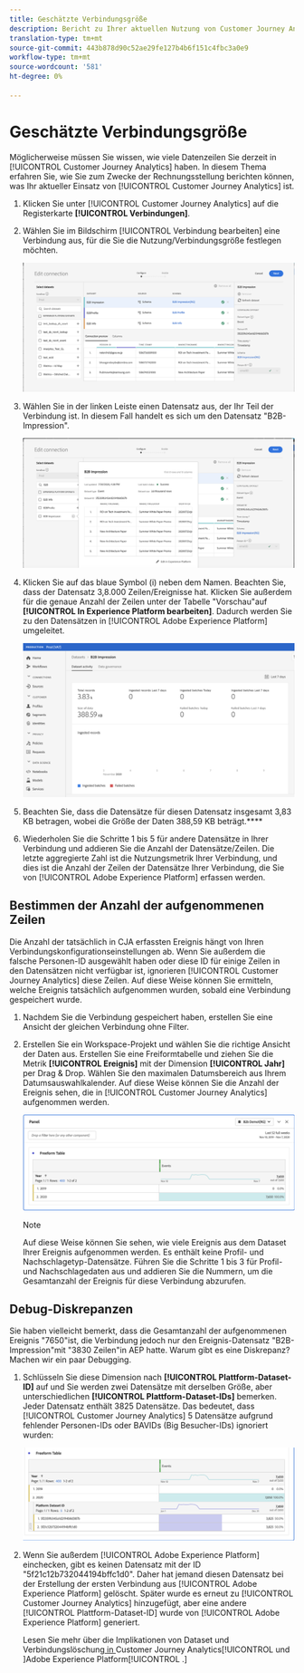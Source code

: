 ```yaml
---
title: Geschätzte Verbindungsgröße
description: Bericht zu Ihrer aktuellen Nutzung von Customer Journey Analytics (für Rechnungszwecke)
translation-type: tm+mt
source-git-commit: 443b878d90c52ae29fe127b4b6f151c4fbc3a0e9
workflow-type: tm+mt
source-wordcount: '581'
ht-degree: 0%

---
```



# Geschätzte Verbindungsgröße

Möglicherweise müssen Sie wissen, wie viele Datenzeilen Sie derzeit in [!UICONTROL Customer Journey Analytics] haben. In diesem Thema erfahren Sie, wie Sie zum Zwecke der Rechnungsstellung berichten können, was Ihr aktueller Einsatz von [!UICONTROL Customer Journey Analytics] ist.

1. Klicken Sie unter [!UICONTROL Customer Journey Analytics] auf die Registerkarte **[!UICONTROL Verbindungen]**.
1. Wählen Sie im Bildschirm [!UICONTROL Verbindung bearbeiten] eine Verbindung aus, für die Sie die Nutzung/Verbindungsgröße festlegen möchten.

   ![Verbindung bearbeiten](assets/edit-connection.png)

1. Wählen Sie in der linken Leiste einen Datensatz aus, der Ihr Teil der Verbindung ist. In diesem Fall handelt es sich um den Datensatz &quot;B2B-Impression&quot;.

   ![Datensatz](assets/dataset.png)

1. Klicken Sie auf das blaue Symbol (i) neben dem Namen. Beachten Sie, dass der Datensatz 3,8.000 Zeilen/Ereignisse hat. Klicken Sie außerdem für die genaue Anzahl der Zeilen unter der Tabelle &quot;Vorschau&quot;auf **[!UICONTROL In Experience Platform bearbeiten]**. Dadurch werden Sie zu den Datensätzen in [!UICONTROL Adobe Experience Platform] umgeleitet.

   ![AEP-Dataset-Info](assets/data-size.png)

1. Beachten Sie, dass die Datensätze für diesen Datensatz insgesamt 3,83 KB betragen, wobei die Größe der Daten 388,59 KB beträgt.****

1. Wiederholen Sie die Schritte 1 bis 5 für andere Datensätze in Ihrer Verbindung und addieren Sie die Anzahl der Datensätze/Zeilen. Die letzte aggregierte Zahl ist die Nutzungsmetrik Ihrer Verbindung, und dies ist die Anzahl der Zeilen der Datensätze Ihrer Verbindung, die Sie von [!UICONTROL Adobe Experience Platform] erfassen werden.

## Bestimmen der Anzahl der aufgenommenen Zeilen

Die Anzahl der tatsächlich in CJA erfassten Ereignis hängt von Ihren Verbindungskonfigurationseinstellungen ab. Wenn Sie außerdem die falsche Personen-ID ausgewählt haben oder diese ID für einige Zeilen in den Datensätzen nicht verfügbar ist, ignorieren [!UICONTROL Customer Journey Analytics] diese Zeilen. Auf diese Weise können Sie ermitteln, welche Ereignis tatsächlich aufgenommen wurden, sobald eine Verbindung gespeichert wurde.

1. Nachdem Sie die Verbindung gespeichert haben, erstellen Sie eine Ansicht der gleichen Verbindung ohne Filter.
1. Erstellen Sie ein Workspace-Projekt und wählen Sie die richtige Ansicht der Daten aus. Erstellen Sie eine Freiformtabelle und ziehen Sie die Metrik **[!UICONTROL Ereignis]** mit der Dimension **[!UICONTROL Jahr]** per Drag &amp; Drop. Wählen Sie den maximalen Datumsbereich aus Ihrem Datumsauswahlkalender. Auf diese Weise können Sie die Anzahl der Ereignis sehen, die in [!UICONTROL Customer Journey Analytics] aufgenommen werden.

   ![Workspace-Projekt](assets/event-number.png)

   >[!NOTE]
   >
   >Auf diese Weise können Sie sehen, wie viele Ereignis aus dem Dataset Ihrer Ereignis aufgenommen werden. Es enthält keine Profil- und Nachschlagetyp-Datensätze. Führen Sie die Schritte 1 bis 3 für Profil- und Nachschlagedaten aus und addieren Sie die Nummern, um die Gesamtanzahl der Ereignis für diese Verbindung abzurufen.

## Debug-Diskrepanzen

Sie haben vielleicht bemerkt, dass die Gesamtanzahl der aufgenommenen Ereignis &quot;7650&quot;ist, die Verbindung jedoch nur den Ereignis-Datensatz &quot;B2B-Impression&quot;mit &quot;3830 Zeilen&quot;in AEP hatte. Warum gibt es eine Diskrepanz? Machen wir ein paar Debugging.

1. Schlüsseln Sie diese Dimension nach **[!UICONTROL Plattform-Dataset-ID]** auf und Sie werden zwei Datensätze mit derselben Größe, aber unterschiedlichen **[!UICONTROL Plattform-Dataset-IDs]** bemerken. Jeder Datensatz enthält 3825 Datensätze. Das bedeutet, dass [!UICONTROL Customer Journey Analytics] 5 Datensätze aufgrund fehlender Personen-IDs oder BAVIDs (Big Besucher-IDs) ignoriert wurden:

   ![Aufschlüsselung](assets/data-size2.png)

1. Wenn Sie außerdem [!UICONTROL Adobe Experience Platform] einchecken, gibt es keinen Datensatz mit der ID &quot;5f21c12b732044194bffc1d0&quot;. Daher hat jemand diesen Datensatz bei der Erstellung der ersten Verbindung aus [!UICONTROL Adobe Experience Platform] gelöscht. Später wurde es erneut zu [!UICONTROL Customer Journey Analytics] hinzugefügt, aber eine andere [!UICONTROL Plattform-Dataset-ID] wurde von [!UICONTROL Adobe Experience Platform] generiert.

   Lesen Sie mehr über die Implikationen von Dataset und Verbindungslöschung[ in ](https://experienceleague.adobe.com/docs/analytics-platform/using/cja-overview/cja-faq.html?lang=en#implications-of-deleting-data-components)Customer Journey Analytics[!UICONTROL  und ]Adobe Experience Platform[!UICONTROL .]